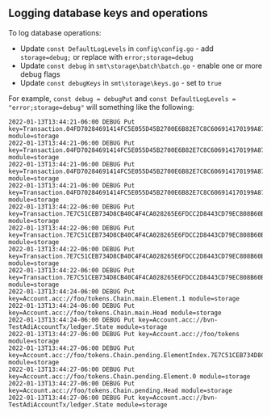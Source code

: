 ## Logging database keys and operations

To log database operations:

- Update `const DefaultLogLevels` in `config\config.go` - add `storage=debug;` or replace with `error;storage=debug`
- Update `const debug` in `smt\storage\batch\batch.go` - enable one or more debug flags
- Update `const debugKeys` in `smt\storage\keys.go` - set to `true`

For example, `const debug = debugPut` and `const DefaultLogLevels =
"error;storage=debug"` will something like the following:

```
2022-01-13T13:44:21-06:00 DEBUG Put key=Transaction.04FD70284691414FC5E055D45B2700E6B82E7C8C606914170199A8756C2378C2 module=storage
2022-01-13T13:44:21-06:00 DEBUG Put key=Transaction.04FD70284691414FC5E055D45B2700E6B82E7C8C606914170199A8756C2378C2.State module=storage
2022-01-13T13:44:21-06:00 DEBUG Put key=Transaction.04FD70284691414FC5E055D45B2700E6B82E7C8C606914170199A8756C2378C2.Status module=storage
2022-01-13T13:44:21-06:00 DEBUG Put key=Transaction.04FD70284691414FC5E055D45B2700E6B82E7C8C606914170199A8756C2378C2.Signatures module=storage
2022-01-13T13:44:22-06:00 DEBUG Put key=Transaction.7E7C51CEB734D8CB40C4F4CA028265E6FDCC2D8443CD79EC808B60BEDDEAE39A module=storage
2022-01-13T13:44:22-06:00 DEBUG Put key=Transaction.7E7C51CEB734D8CB40C4F4CA028265E6FDCC2D8443CD79EC808B60BEDDEAE39A.State module=storage
2022-01-13T13:44:22-06:00 DEBUG Put key=Transaction.7E7C51CEB734D8CB40C4F4CA028265E6FDCC2D8443CD79EC808B60BEDDEAE39A.Status module=storage
2022-01-13T13:44:22-06:00 DEBUG Put key=Transaction.7E7C51CEB734D8CB40C4F4CA028265E6FDCC2D8443CD79EC808B60BEDDEAE39A.Signatures module=storage
2022-01-13T13:44:24-06:00 DEBUG Put key=Account.acc://foo/tokens.Chain.main.Element.1 module=storage
2022-01-13T13:44:24-06:00 DEBUG Put key=Account.acc://foo/tokens.Chain.main.Head module=storage
2022-01-13T13:44:24-06:00 DEBUG Put key=Account.acc://bvn-TestAdiAccountTx/ledger.State module=storage
2022-01-13T13:44:27-06:00 DEBUG Put key=Account.acc://foo/tokens module=storage
2022-01-13T13:44:27-06:00 DEBUG Put key=Account.acc://foo/tokens.Chain.pending.ElementIndex.7E7C51CEB734D8CB40C4F4CA028265E6FDCC2D8443CD79EC808B60BEDDEAE39A module=storage
2022-01-13T13:44:27-06:00 DEBUG Put key=Account.acc://foo/tokens.Chain.pending.Element.0 module=storage
2022-01-13T13:44:27-06:00 DEBUG Put key=Account.acc://foo/tokens.Chain.pending.Head module=storage
2022-01-13T13:44:27-06:00 DEBUG Put key=Account.acc://bvn-TestAdiAccountTx/ledger.State module=storage
```